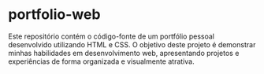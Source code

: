 # portfolio-web
 Este repositório contém o código-fonte de um portfólio pessoal desenvolvido utilizando HTML e CSS. O objetivo deste projeto é demonstrar minhas habilidades em desenvolvimento web, apresentando projetos e experiências de forma organizada e visualmente atrativa.
